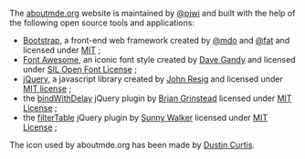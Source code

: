 The [aboutmde.org](http://aboutmde.org/) website is maintained by [@piwi](http://github.com/piwi/)
and built with the help of the following open source tools and applications:

-   [Bootstrap](http://getbootstrap.com), a front-end web framework created by 
    [@mdo](http://twitter.com/mdo) and [@fat](http://twitter.com/fat) and licensed under
    [MIT](http://github.com/twbs/bootstrap/blob/master/LICENSE) ;
-   [Font Awesome](http://fortawesome.github.io/Font-Awesome/), an iconic font style created
    by [Dave Gandy](http://twitter.com/davegandy) and licensed under 
    [SIL Open Font License](http://scripts.sil.org/OFL) ;
-   [jQuery](http://jquery.com/), a javascript library created by [John Resig](http://ejohn.org/)
    and licensed under [MIT license](http://github.com/jquery/jquery/blob/master/MIT-LICENSE.txt) ;
-   the [bindWithDelay](http://github.com/bgrins/bindWithDelay) jQuery plugin by
    [Brian Grinstead](http://briangrinstead.com/) licensed under [MIT 
    License](http://www.opensource.org/licenses/mit-license.php) ;
-   the [filterTable](http://github.com/sunnywalker/jQuery.FilterTable) jQuery plugin by 
    [Sunny Walker](http://plus.google.com/+SunnyWalker) licensed under [MIT 
    License](http://www.opensource.org/licenses/mit-license.php) ;

The icon used by aboutmde.org has been made by [Dustin Curtis](http://dcurt.is/the-markdown-mark).
